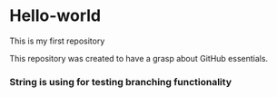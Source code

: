 # Hello-world
This is my first repository

This repository was created to have a grasp about GitHub essentials.

### String is using for testing branching functionality

